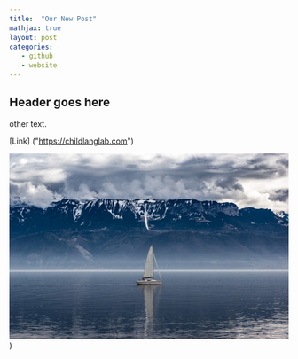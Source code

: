 ```yaml
---
title:  "Our New Post"
mathjax: true
layout: post
categories: 
   - github
   - website
---
```


## Header goes here

other text.

[Link] ("https://childlanglab.com")

![title](/assets/boatImage.jpg))
